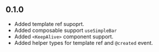 ## 0.1.0

-  Added template ref supoprt.
-  Added composable support `useSimpleBar`
-  Added `<KeepAlive>` component support.
-  Added helper types for template ref and `@created` event.
